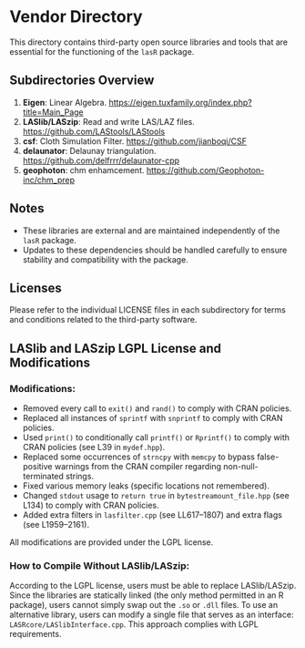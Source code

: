 # Vendor Directory

This directory contains third-party open source libraries and tools that are essential for the functioning of the `lasR` package.

## Subdirectories Overview

1. **Eigen**: Linear Algebra. https://eigen.tuxfamily.org/index.php?title=Main_Page
2. **LASlib/LASzip**: Read and write LAS/LAZ files. https://github.com/LAStools/LAStools
3. **csf**: Cloth Simulation Filter. https://github.com/jianboqi/CSF
4. **delaunator**: Delaunay triangulation. https://github.com/delfrrr/delaunator-cpp
5. **geophoton**: chm enhamcement. https://github.com/Geophoton-inc/chm_prep

## Notes
- These libraries are external and are maintained independently of the `lasR` package.
- Updates to these dependencies should be handled carefully to ensure stability and compatibility with the package.

## Licenses
Please refer to the individual LICENSE files in each subdirectory for terms and conditions related to the third-party software.

## LASlib and LASzip LGPL License and Modifications

### Modifications:
- Removed every call to `exit()` and `rand()` to comply with CRAN policies.
- Replaced all instances of `sprintf` with `snprintf` to comply with CRAN policies.
- Used `print()` to conditionally call `printf()` or `Rprintf()` to comply with CRAN policies (see L39 in `mydef.hpp`).
- Replaced some occurrences of `strncpy` with `memcpy` to bypass false-positive warnings from the CRAN compiler regarding non-null-terminated strings.
- Fixed various memory leaks (specific locations not remembered).
- Changed `stdout` usage to `return true` in `bytestreamount_file.hpp` (see L134) to comply with CRAN policies.
- Added extra filters in `lasfilter.cpp` (see LL617–1807) and extra flags (see L1959–2161).

All modifications are provided under the LGPL license.

### How to Compile Without LASlib/LASzip:

According to the LGPL license, users must be able to replace LASlib/LASzip. Since the libraries are statically linked (the only method permitted in an R package), users cannot simply swap out the `.so` or `.dll` files. To use an alternative library, users can modify a single file that serves as an interface: `LASRcore/LASlibInterface.cpp`. This approach complies with LGPL requirements.
